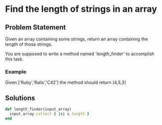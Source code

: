 # Find the length of strings in an array

## Problem Statement

Given an array containing some strings, return an array containing the length of those strings.

You are supposed to write a method named 'length_finder' to accomplish this task.

### Example

Given ['Ruby','Rails','C42'] the method should return [4,5,3]

## Solutions

```ruby
def length_finder(input_array)
  input_array.collect { |s| s.length }
end
```
